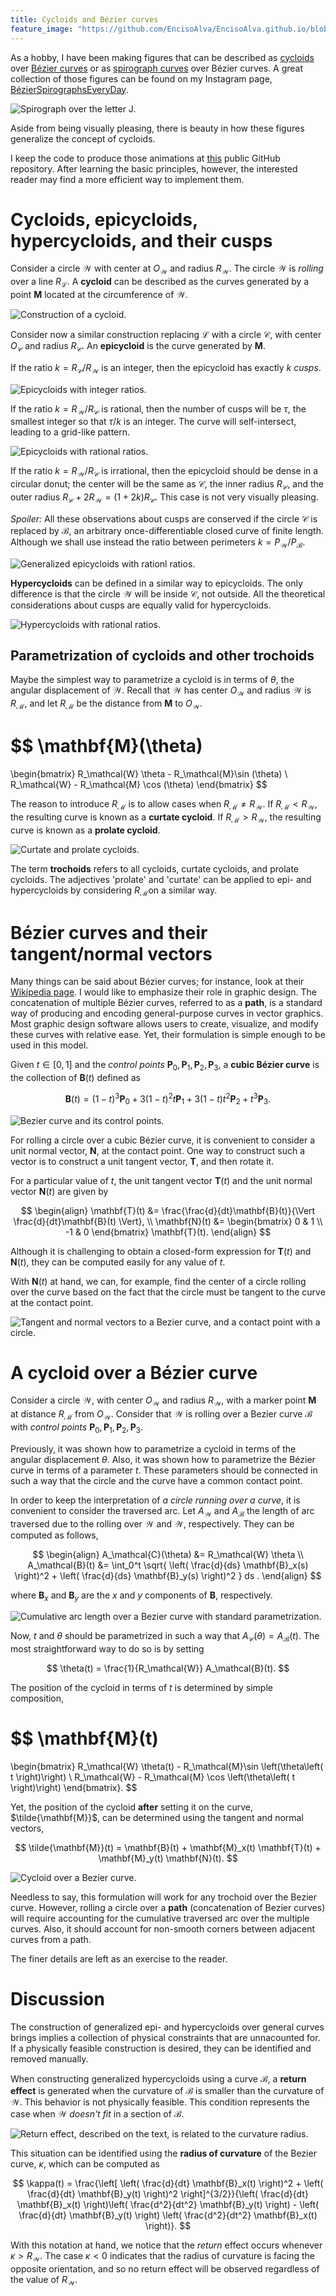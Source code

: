 ```yaml
---
title: Cycloids and Bézier curves
feature_image: "https://github.com/EncisoAlva/EncisoAlva.github.io/blob/main/img/banner_tulip.jpg?raw=true"
---
```


As a hobby, I have been making figures that can be described as [cycloids](https://en.wikipedia.org/wiki/Cycloid) over [Bézier curves](https://en.wikipedia.org/wiki/B%C3%A9zier_curve) or as [spirograph curves](https://en.wikipedia.org/wiki/Spirograph) over Bézier curves.
A great collection of those figures can be found on my Instagram page, [BézierSpirographsEveryDay](https://www.instagram.com/Bézierspirographseveryday?igsh=MWR2NXBtcGdhNWxyNg==).

![Spirograph over the letter J.](https://github.com/EncisoAlva/EncisoAlva.github.io/blob/main/img/art/doubledouble250921_21.png?raw=true)

Aside from being visually pleasing, there is beauty in how these figures generalize the concept of cycloids.

I keep the code to produce those animations at [this](https://github.com/EncisoAlva/spirographs_matlab) public GitHub repository. After learning the basic principles, however, the interested reader may find a more efficient way to implement them. 

# Cycloids, epicycloids, hypercycloids, and their cusps

Consider a circle $\mathcal{W}$ with center at $O_\mathcal{W}$ and radius $R_\mathcal{W}$. The circle $\mathcal{W}$ is *rolling* over a line $R_\mathcal{L}$. A **cycloid** can be described as the curves generated by a point $\mathbf{M}$ located at the circumference of $\mathcal{W}$. 

![Construction of a cycloid.](https://github.com/EncisoAlva/EncisoAlva.github.io/blob/main/img/art/fig02.png?raw=true)

Consider now a similar construction replacing $\mathcal{L}$ with a circle $\mathcal{C}$, with center $O_\mathcal{C}$ and radius $R_\mathcal{C}$.
An **epicycloid** is the curve generated by $\mathbf{M}$.

If the ratio $k = R_\mathcal{C}/R_\mathcal{W}$ is an integer, then the epicycloid has exactly $k$ *cusps*.

![Epicycloids with integer ratios.](https://github.com/EncisoAlva/EncisoAlva.github.io/blob/main/img/art/fig03.png?raw=true)

If the ratio $k = R_\mathcal{W}/R_\mathcal{C}$ is rational, then the number of cusps will be $\tau$, the smallest integer so that $\tau/k$ is an integer. The curve will self-intersect, leading to a grid-like pattern.

![Epicycloids with rational ratios.](https://github.com/EncisoAlva/EncisoAlva.github.io/blob/main/img/art/fig04.png?raw=true)

If the ratio $k = R_\mathcal{W}/R_\mathcal{C}$ is irrational, then the epicycloid should be dense in a circular donut; the center will be the same as $\mathcal{C}$, the inner radius $R_\mathcal{C}$, and the outer radius $R_\mathcal{C} + 2 R_\mathcal{W} = (1+2k) R_\mathcal{C}$. This case is not very visually pleasing.

*Spoiler:* All these observations about cusps are conserved if the circle $\mathcal{C}$ is replaced by $\mathcal{B}$, an arbitrary once-differentiable closed curve of finite length.
Although we shall use instead the ratio between perimeters $k = P_\mathcal{W}/P_\mathcal{B}$.

![Generalized epicycloids with rationl ratios.](https://github.com/EncisoAlva/EncisoAlva.github.io/blob/main/img/art/fig05.png?raw=true)

**Hypercycloids** can be defined in a similar way to epicycloids. The only difference is that the circle $\mathcal{W}$ will be inside $\mathcal{C}$, not outside. All the theoretical considerations about cusps are equally valid for hypercycloids.

![Hypercycloids with rational ratios.](https://github.com/EncisoAlva/EncisoAlva.github.io/blob/main/img/art/fig06.png?raw=true)

## Parametrization of cycloids and other trochoids

Maybe the simplest way to parametrize a cycloid is in terms of $\theta$, the angular displacement of $\mathcal{W}$. Recall that $\mathcal{W}$ has center $O_\mathcal{W}$ and radius $\mathcal{W}$ is $R_\mathcal{M}$, and let $R_\mathcal{M}$ be the distance from $\mathbf{M}$ to $O_\mathcal{W}$.

$$
\mathbf{M}(\theta)
=
\begin{bmatrix} R_\mathcal{W} \theta - R_\mathcal{M}\sin (\theta) \\ R_\mathcal{W} - R_\mathcal{M} \cos (\theta) \end{bmatrix}
$$

The reason to introduce $R_\mathcal{M}$ is to allow cases when $R_\mathcal{M} \neq R_\mathcal{W}$.
If $R_\mathcal{M} < R_\mathcal{W}$, the resulting curve is known as a **curtate cycloid**. If $R_\mathcal{M} > R_\mathcal{W}$, the resulting curve is known as a **prolate cycloid**.

![Curtate and prolate cycloids.](https://github.com/EncisoAlva/EncisoAlva.github.io/blob/main/img/art/fig07b.png?raw=true)

The term **trochoids** refers to all cycloids, curtate cycloids, and prolate cycloids. The adjectives 'prolate' and 'curtate' can be applied to epi- and hypercycloids by considering $R_\mathcal{M}$on a similar way.

# Bézier curves and their tangent/normal vectors

Many things can be said about Bézier curves; for instance, look at their [Wikipedia page](https://en.wikipedia.org/wiki/B%C3%A9zier_curve). I would like to emphasize their role in graphic design. The concatenation of multiple Bézier curves, referred to as a **path**, is a standard way of producing and encoding general-purpose curves in vector graphics. Most graphic design software allows users to create, visualize, and modify these curves with relative ease. Yet, their formulation is simple enough to be used in this model.

Given $t\in [0,1]$ and the *control points* $\mathbf{P}_0, \mathbf{P}_1, \mathbf{P}_2, \mathbf{P}_3$, a **cubic Bézier curve** is the collection of $\mathbf{B}(t)$ defined as

$$
\mathbf{B}(t) = (1-t)^3 \mathbf{P}_0 + 3(1-t)^2t \mathbf{P}_1 + 3(1-t) t^2 \mathbf{P}_2 + t^3 \mathbf{P}_3.
$$

![Bezier curve and its control points.](https://github.com/EncisoAlva/EncisoAlva.github.io/blob/main/img/art/fig08.png?raw=true)

For rolling a circle over a cubic Bézier curve, it is convenient to consider a unit normal vector, $\mathbf{N}$, at the contact point. 
One way to construct such a vector is to construct a unit tangent vector, $\mathbf{T}$, and then rotate it.

For a particular value of $t$, the unit tangent vector $\mathbf{T}(t)$ and the unit normal vector $\mathbf{N}(t)$ are given by

$$
\begin{align}
\mathbf{T}(t) &= \frac{\frac{d}{dt}\mathbf{B}(t)}{\Vert \frac{d}{dt}\mathbf{B}(t) \Vert}, \\
\mathbf{N}(t) &= \begin{bmatrix} 0 & 1 \\ -1 & 0 \end{bmatrix} \mathbf{T}(t).
\end{align}
$$

Although it is challenging to obtain a closed-form expression for $\mathbf{T}(t)$ and $\mathbf{N}(t)$, they can be computed easily for any value of $t$. 

With $\mathbf{N}(t)$ at hand, we can, for example, find the center of a circle rolling over the curve based on the fact that the circle must be tangent to the curve at the contact point. 

![Tangent and normal vectors to a Bezier curve, and a contact point with a circle.](https://github.com/EncisoAlva/EncisoAlva.github.io/blob/main/img/art/fig09b.png?raw=true)

# A cycloid over a Bézier curve

Consider a circle $\mathcal{W}$, with center $O_\mathcal{W}$ and radius $R_\mathcal{W}$, with a marker point $\mathbf{M}$ at distance $R_\mathcal{M}$ from $O_\mathcal{W}$.
Consider that $\mathcal{W}$ is rolling over a Bezier curve $\mathcal{B}$ with *control points* $\mathbf{P}_0, \mathbf{P}_1, \mathbf{P}_2, \mathbf{P}_3$.

Previously, it was shown how to parametrize a cycloid in terms of the angular displacement $\theta$. Also, it was shown how to parametrize the Bézier curve in terms of a parameter $t$. These parameters should be connected in such a way that the circle and the curve have a common contact point.

In order to keep the interpretation of *a circle running over a curve*, it is convenient to consider the traversed arc. Let $A_\mathcal{W}$ and $A_\mathcal{B}$ the length of arc traversed due to the rolling over $\mathcal{W}$ and $\mathcal{W}$, respectively. They can be computed as follows,

$$
\begin{align}
A_\mathcal{C}(\theta) &= R_\mathcal{W} \theta \\
A_\mathcal{B}(t) &= \int_0^t \sqrt{ \left( \frac{d}{ds} \mathbf{B}_x(s) \right)^2 + \left( \frac{d}{ds} \mathbf{B}_y(s) \right)^2 } ds .
\end{align}
$$

where $\mathbf{B}_x$ and $\mathbf{B}_y$ are the $x$ and $y$ components of $\mathbf{B}$, respectively.

![Cumulative arc length over a Bezier curve with standard parametrization.](https://github.com/EncisoAlva/EncisoAlva.github.io/blob/main/img/art/fig10a.png?raw=true)

Now, $t$ and $\theta$ should be parametrized in such a way that $A_\mathcal{C}(\theta) = A_\mathcal{B}(t)$.
The most straightforward way to do so is by setting

$$
\theta(t) = \frac{1}{R_\mathcal{W}} A_\mathcal{B}(t).
$$

The position of the cycloid in terms of $t$ is determined by simple composition,

$$
\mathbf{M}(t) 
=
\begin{bmatrix} R_\mathcal{W} \theta(t) - R_\mathcal{M}\sin \left(\theta\left( t \right)\right) \\ R_\mathcal{W} - R_\mathcal{M} \cos \left(\theta\left( t \right)\right) \end{bmatrix}.
$$

Yet, the position of the cycloid **after** setting it on the curve, $\tilde{\mathbf{M}}$, can be determined using the tangent and normal vectors,

$$
\tilde{\mathbf{M}}(t) = \mathbf{B}(t) + \mathbf{M}_x(t) \mathbf{T}(t) + \mathbf{M}_y(t) \mathbf{N}(t).
$$

![Cycloid over a Bezier curve.](https://github.com/EncisoAlva/EncisoAlva.github.io/blob/main/img/art/fig10.png?raw=true)

Needless to say, this formulation will work for any trochoid over the Bezier curve. However, rolling a circle over a **path** (concatenation of Bezier curves) will require accounting for the cumulative traversed arc over the multiple curves. Also, it should account for non-smooth corners between adjacent curves from a path.

The finer details are left as an exercise to the reader.


# Discussion

The construction of generalized epi- and hypercycloids over general curves brings implies a collection of physical constraints that are unnacounted for. If a physically feasible construction is desired, they can be identified and removed manually.

When constructing generalized hypercycloids using a curve $\mathcal{B}$, a **return effect** is generated when the curvature of $\mathcal{B}$ is smaller than the curvature of $\mathcal{W}$. This behavior is not physically feasible. This condition represents the case when $\mathcal{W}$ *doesn't fit* in a section of $\mathcal{B}$. 

![Return effect, described on the text, is related to the curvature radius.](https://github.com/EncisoAlva/EncisoAlva.github.io/blob/main/img/art/fig12.png?raw=true)

This situation can be identified using the **radius of curvature** of the Bezier curve, $\kappa$, which can be computed as

$$
\kappa(t) = \frac{\left[ \left( \frac{d}{dt} \mathbf{B}_x(t) \right)^2 + \left( \frac{d}{dt} \mathbf{B}_y(t) \right)^2 \right]^{3/2}}{\left( \frac{d}{dt} \mathbf{B}_x(t) \right)\left( \frac{d^2}{dt^2} \mathbf{B}_y(t) \right) - \left( \frac{d}{dt} \mathbf{B}_y(t) \right) \left( \frac{d^2}{dt^2} \mathbf{B}_x(t) \right)}.
$$

With this notation at hand, we notice that the *return* effect occurs whenever $\kappa > R_\mathcal{W}$. 
The case $\kappa < 0$ indicates that the radius of curvature is facing the opposite orientation, and so no return effect will be observed regardless of the value of $R_\mathcal{W}$. 

